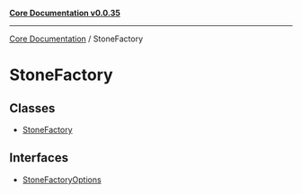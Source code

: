 [**Core Documentation v0.0.35**](../README.md)

***

[Core Documentation](../modules.md) / StoneFactory

# StoneFactory

## Classes

- [StoneFactory](classes/StoneFactory.md)

## Interfaces

- [StoneFactoryOptions](interfaces/StoneFactoryOptions.md)
